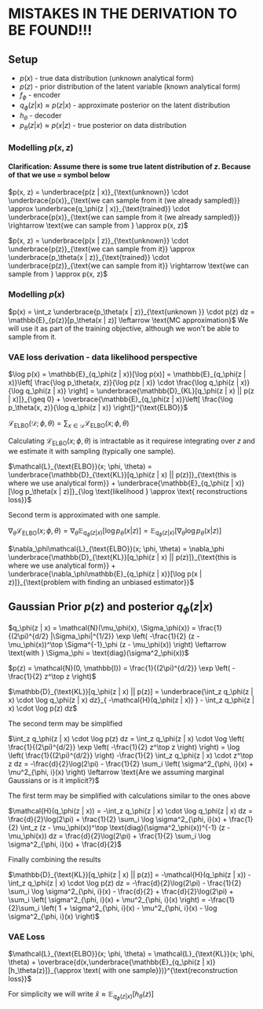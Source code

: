 # MISTAKES IN THE DERIVATION TO BE FOUND!!!
## **Setup**
- $p(x)$ - true data distribution (unknown analytical form)
- $p(z)$ - prior distribution of the latent variable (known analytical form)
- $f_\phi$ - encoder
- $q_\phi(z | x) \approx p(z | x)$ - approximate posterior on the latent distribution
- $h_\theta$ - decoder 
- $p_\theta(z | x) \approx p(x | z)$ - true posterior on data distribution

### Modelling $p(x, z)$
#### Clarification: Assume there is some true latent distribution of $z$. Because of that we use $\approx$ symbol below
$p(x, z) = \underbrace{p(z | x)}_{\text{unknown}} \cdot \underbrace{p(x)}_{\text{we can sample from it (we already sampled)}} \approx \underbrace{q_\phi(z | x)}_{\text{trained}} \cdot \underbrace{p(x)}_{\text{we can sample from it (we already sampled)}} \rightarrow \text{we can sample from } \approx p(x, z)$

$p(x, z) = \underbrace{p(x | z)}_{\text{unknown}} \cdot \underbrace{p(z)}_{\text{we can sample from it}} \approx \underbrace{p_\theta(x | z)}_{\text{trained}} \cdot \underbrace{p(z)}_{\text{we can sample from it}} \rightarrow \text{we can sample from } \approx p(x, z)$

### Modelling $p(x)$
$p(x) = \int_z \underbrace{p_\theta(x | z)}_{\text{unknown }} \cdot p(z) dz = \mathbb{E}_{p(z)}[p_\theta(x | z)] \leftarrow \text{MC approximation}$
We will use it as part of the training objective, although we won't be able to sample from it.

### VAE loss derivation - data likelihood perspective
$\log p(x) = \mathbb{E}_{q_\phi(z | x)}[\log p(x)] = \mathbb{E}_{q_\phi(z | x)}\left[ \frac{\log p_\theta(x, z)}{\log p(z | x)} \cdot \frac{\log q_\phi(z | x)}{\log q_\phi(z | x)} \right] = \underbrace{\mathbb{D}_{KL}[q_\phi(z | x) || p(z | x)]}_{\geq 0} + \overbrace{\mathbb{E}_{q_\phi(z | x)}\left[ \frac{\log p_\theta(x, z)}{\log q_\phi(z | x)} \right]}^{\text{ELBO}}$

<!-- $\mathcal{L}_\text{ELBO}(x;\phi, \theta) = \mathbb{E}_{q_\phi(z | x)}[\log p_\theta(x, z) - \log q_\phi(z | x)] \approx \log p_\theta(x, z) - \log q_\phi(z | x)$ -->

$\mathcal{L}_\text{ELBO}(\mathcal{D};\phi, \theta) = \sum_{x \in \mathcal{D}} \mathcal{L}_\text{ELBO}(x;\phi, \theta)$

Calculating $\mathcal{L}_\text{ELBO}(x;\phi, \theta)$ is intractable as it requirese integrating over $z$ and we estimate it with sampling (typically one sample).

$\mathcal{L}_{\text{ELBO}}(x; \phi, \theta) = \underbrace{\mathbb{D}_{\text{KL}}[q_\phi(z | x) || p(z)]}_{\text{this is where we use analytical form}} + \underbrace{\mathbb{E}_{q_\phi(z | x)}[\log p_\theta(x | z)]}_{\log \text{likelihood } \approx \text{ reconstructions loss}}$

Second term is approximated with one sample.

$\nabla_\theta\mathcal{L}_{\text{ELBO}}(x; \phi, \theta) = \nabla_\theta\mathbb{E}_{q_\phi(z | x)}[\log p_\theta(x | z)] = \mathbb{E}_{q_\phi(z | x)}[\nabla_\theta \log p_\theta(x | z)]$

$\nabla_\phi\mathcal{L}_{\text{ELBO}}(x; \phi, \theta) = \nabla_\phi \underbrace{\mathbb{D}_{\text{KL}}[q_\phi(z | x) || p(z)]}_{\text{this is where we use analytical form}} + \underbrace{\nabla_\phi\mathbb{E}_{q_\phi(z | x)}[\log p(x | z)]}_{\text{problem with finding an unbiased estimator}}$

## Gaussian Prior $p(z)$ and posterior $q_\phi(z | x)$

$q_\phi(z | x) = \mathcal{N}(\mu_\phi(x), \Sigma_\phi(x)) = \frac{1}{(2\pi)^{d/2} |\Sigma_\phi|^{1/2}} \exp \left( -\frac{1}{2} (z - \mu_\phi(x))^\top \Sigma^{-1}_\phi (z - \mu_\phi(x)) \right) \leftarrow \text{with } \Sigma_\phi = \text{diag}(\sigma^2_\phi(x))$

$p(z) = \mathcal{N}(0, \mathbb{I}) = \frac{1}{(2\pi)^{d/2}} \exp \left( -\frac{1}{2} z^\top z \right)$

$\mathbb{D}_{\text{KL}}[q_\phi(z | x) || p(z)] = \underbrace{\int_z q_\phi(z | x) \cdot \log q_\phi(z | x) dz}_{ -\mathcal{H}(q_\phi(z | x)) } - \int_z q_\phi(z | x) \cdot \log p(z) dz$

The second term may be simplified

$\int_z q_\phi(z | x) \cdot \log p(z) dz = \int_z q_\phi(z | x) \cdot \log \left( \frac{1}{(2\pi)^{d/2}} \exp \left( -\frac{1}{2} z^\top z \right) \right) = \log \left( \frac{1}{(2\pi)^{d/2}} \right) -\frac{1}{2} \int_z q_\phi(z | x) \cdot z^\top z dz = -\frac{d}{2}\log(2\pi) - \frac{1}{2} \sum_i \left( \sigma^2_{\phi, i}(x) + \mu^2_{\phi, i}(x) \right) \leftarrow \text{Are we assuming marginal Gaussians or is it implicit?}$

The first term may be simplified with calculations similar to the ones above

$\mathcal{H}(q_\phi(z | x)) = -\int_z q_\phi(z | x) \cdot \log q_\phi(z | x) dz = \frac{d}{2}\log(2\pi) + \frac{1}{2} \sum_i \log \sigma^2_{\phi, i}(x) + \frac{1}{2} \int_z (z - \mu_\phi(x))^\top \text{diag}(\sigma^2_\phi(x))^{-1} (z - \mu_\phi(x)) dz = \frac{d}{2}\log(2\pi) + \frac{1}{2}  \sum_i \log \sigma^2_{\phi, i}(x) + \frac{d}{2}$

Finally combining the results

$\mathbb{D}_{\text{KL}}[q_\phi(z | x) || p(z)] = -\mathcal{H}(q_\phi(z | x)) - \int_z q_\phi(z | x) \cdot \log p(z) dz = -\frac{d}{2}\log(2\pi) - \frac{1}{2} \sum_i \log \sigma^2_{\phi, i}(x) - \frac{d}{2} + \frac{d}{2}\log(2\pi) + \sum_i \left( \sigma^2_{\phi, i}(x) + \mu^2_{\phi, i}(x) \right) = -\frac{1}{2}\sum_i \left( 1 + \sigma^2_{\phi, i}(x) - \mu^2_{\phi, i}(x) - \log \sigma^2_{\phi, i}(x) \right)$

### VAE Loss

$\mathcal{L}_{\text{ELBO}}(x; \phi, \theta) = \mathcal{L}_{\text{KL}}(x; \phi, \theta) + \overbrace{d(x,\underbrace{\mathbb{E}_{q_\phi(z | x)}[h_\theta(z)]}_{\approx \text{ with one sample}})}^{\text{reconstruction loss}}$

For simplicity we will write $\hat{x} \approx \mathbb{E}_{q_\phi(z | x)}[h_\theta(z)]$